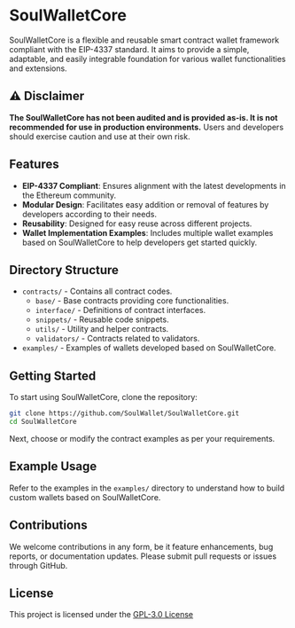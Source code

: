 # SoulWalletCore

SoulWalletCore is a flexible and reusable smart contract wallet framework compliant with the EIP-4337 standard. It aims to provide a simple, adaptable, and easily integrable foundation for various wallet functionalities and extensions.

## ⚠️ Disclaimer

**The SoulWalletCore has not been audited and is provided as-is. It is not recommended for use in production environments.** Users and developers should exercise caution and use at their own risk.

## Features

- **EIP-4337 Compliant**: Ensures alignment with the latest developments in the Ethereum community.
- **Modular Design**: Facilitates easy addition or removal of features by developers according to their needs.
- **Reusability**: Designed for easy reuse across different projects.
- **Wallet Implementation Examples**: Includes multiple wallet examples based on SoulWalletCore to help developers get started quickly.

## Directory Structure

- `contracts/` - Contains all contract codes.
  - `base/` - Base contracts providing core functionalities.
  - `interface/` - Definitions of contract interfaces.
  - `snippets/` - Reusable code snippets.
  - `utils/` - Utility and helper contracts.
  - `validators/` - Contracts related to validators.
- `examples/` - Examples of wallets developed based on SoulWalletCore.

## Getting Started

To start using SoulWalletCore, clone the repository:

```sh
git clone https://github.com/SoulWallet/SoulWalletCore.git
cd SoulWalletCore
```

Next, choose or modify the contract examples as per your requirements.

## Example Usage

Refer to the examples in the `examples/` directory to understand how to build custom wallets based on SoulWalletCore.

## Contributions

We welcome contributions in any form, be it feature enhancements, bug reports, or documentation updates. Please submit pull requests or issues through GitHub.

## License

This project is licensed under the [GPL-3.0 License](LICENSE)
